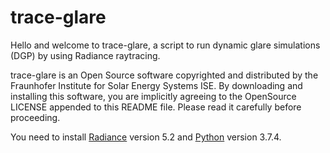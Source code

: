 # trace-glare

Hello and welcome to trace-glare,
a script to run dynamic glare simulations (DGP) by using Radiance 
raytracing. 

trace-glare is an Open Source software copyrighted and distributed by 
the Fraunhofer Institute for Solar Energy Systems ISE. By downloading
and installing this software, you are implicitly agreeing to the
OpenSource LICENSE appended to this README file.  Please read it
carefully before proceeding.

You need to install [Radiance](https://www.radiance-online.org/) version
5.2 and [Python](https://www.python.org/) version 3.7.4.
